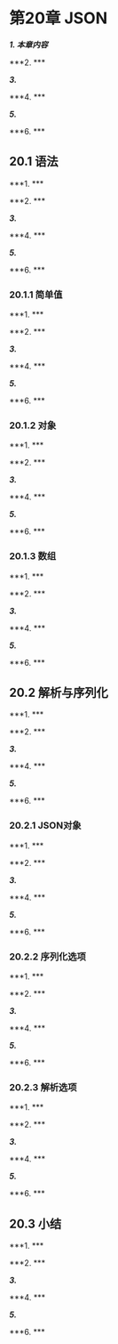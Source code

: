 # 第20章 JSON

***1. 本章内容***

***2. ***

***3.***

***4. ***

***5.***

***6. ***

## 20.1 语法

***1. ***

***2. ***

***3.***

***4. ***

***5.***

***6. ***

### 20.1.1 简单值

***1. ***

***2. ***

***3.***

***4. ***

***5.***

***6. ***

### 20.1.2 对象

***1. ***

***2. ***

***3.***

***4. ***

***5.***

***6. ***

### 20.1.3 数组

***1. ***

***2. ***

***3.***

***4. ***

***5.***

***6. ***

## 20.2 解析与序列化

***1. ***

***2. ***

***3.***

***4. ***

***5.***

***6. ***

### 20.2.1 JSON对象

***1. ***

***2. ***

***3.***

***4. ***

***5.***

***6. ***

### 20.2.2 序列化选项

***1. ***

***2. ***

***3.***

***4. ***

***5.***

***6. ***

### 20.2.3 解析选项

***1. ***

***2. ***

***3.***

***4. ***

***5.***

***6. ***

## 20.3 小结

***1. ***

***2. ***

***3.***

***4. ***

***5.***

***6. ***